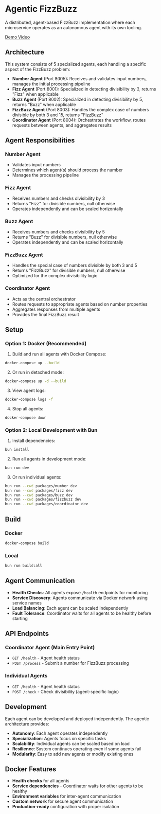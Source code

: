 # Agentic FizzBuzz 

A distributed, agent-based FizzBuzz implementation where each microservice operates as an autonomous agent with its own tooling.

[Demo Video](./demo/daf.mp4)

## Architecture

This system consists of 5 specialized agents, each handling a specific aspect of the FizzBuzz problem:

- **Number Agent** (Port 8005): Receives and validates input numbers, manages the initial processing pipeline
- **Fizz Agent** (Port 8001): Specialized in detecting divisibility by 3, returns "Fizz" when applicable
- **Buzz Agent** (Port 8002): Specialized in detecting divisibility by 5, returns "Buzz" when applicable  
- **FizzBuzz Agent** (Port 8003): Handles the complex case of numbers divisible by both 3 and 15, returns "FizzBuzz"
- **Coordinator Agent** (Port 8004): Orchestrates the workflow, routes requests between agents, and aggregates results

## Agent Responsibilities

### Number Agent
- Validates input numbers
- Determines which agent(s) should process the number
- Manages the processing pipeline

### Fizz Agent
- Receives numbers and checks divisibility by 3
- Returns "Fizz" for divisible numbers, null otherwise
- Operates independently and can be scaled horizontally

### Buzz Agent  
- Receives numbers and checks divisibility by 5
- Returns "Buzz" for divisible numbers, null otherwise
- Operates independently and can be scaled horizontally

### FizzBuzz Agent
- Handles the special case of numbers divisible by both 3 and 5
- Returns "FizzBuzz" for divisible numbers, null otherwise
- Optimized for the complex divisibility logic

### Coordinator Agent
- Acts as the central orchestrator
- Routes requests to appropriate agents based on number properties
- Aggregates responses from multiple agents
- Provides the final FizzBuzz result

## Setup

### Option 1: Docker (Recommended)

1. Build and run all agents with Docker Compose:
```bash
docker-compose up --build
```

2. Or run in detached mode:
```bash
docker-compose up -d --build
```

3. View agent logs:
```bash
docker-compose logs -f
```

4. Stop all agents:
```bash
docker-compose down
```

### Option 2: Local Development with Bun

1. Install dependencies:
```bash
bun install
```

2. Run all agents in development mode:
```bash
bun run dev
```

3. Or run individual agents:
```bash
bun run --cwd packages/number dev
bun run --cwd packages/fizz dev
bun run --cwd packages/buzz dev
bun run --cwd packages/fizzbuzz dev
bun run --cwd packages/coordinator dev
```

## Build

### Docker
```bash
docker-compose build
```

### Local
```bash
bun run build:all
```

## Agent Communication

- **Health Checks**: All agents expose `/health` endpoints for monitoring
- **Service Discovery**: Agents communicate via Docker network using service names
- **Load Balancing**: Each agent can be scaled independently
- **Fault Tolerance**: Coordinator waits for all agents to be healthy before starting

## API Endpoints

### Coordinator Agent (Main Entry Point)
- `GET /health` - Agent health status
- `POST /process` - Submit a number for FizzBuzz processing

### Individual Agents
- `GET /health` - Agent health status
- `POST /check` - Check divisibility (agent-specific logic)

## Development

Each agent can be developed and deployed independently. The agentic architecture provides:
- **Autonomy**: Each agent operates independently
- **Specialization**: Agents focus on specific tasks
- **Scalability**: Individual agents can be scaled based on load
- **Resilience**: System continues operating even if some agents fail
- **Modularity**: Easy to add new agents or modify existing ones

## Docker Features

- **Health checks** for all agents
- **Service dependencies** - Coordinator waits for other agents to be healthy
- **Environment variables** for inter-agent communication
- **Custom network** for secure agent communication
- **Production-ready** configuration with proper isolation
